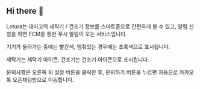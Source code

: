 ## Hi there 👋

Lotura는 대마고의 세탁기 / 건조기 정보를 스마트폰으로 간편하게 볼 수 있고, 알림 신청을 하면 FCM을 통한 푸시 알림이 오는 서비스입니다.

기기가 돌아가는 중에는 빨간색, 멈춰있는 경우에는 초록색으로 표시됩니다.

세탁기는 세탁기 아이콘, 건조기는 건조기 아이콘으로 표시됩니다.

문의사항은 오른쪽 위 설정 버튼을 클릭한 후, 문의하기 버튼을 누르면 자동으로 카카오톡 오픈채팅방으로 이동합니다.

